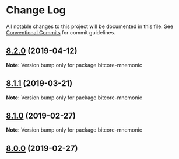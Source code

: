 # Change Log

All notable changes to this project will be documented in this file.
See [Conventional Commits](https://conventionalcommits.org) for commit guidelines.

## [8.2.0](https://github.com/bitpay/bitcore/compare/v8.1.1...v8.2.0) (2019-04-12)

**Note:** Version bump only for package bitcore-mnemonic

## [8.1.1](https://github.com/bitpay/bitcore-mnemonic/compare/v8.1.0...v8.1.1) (2019-03-21)

**Note:** Version bump only for package bitcore-mnemonic

## [8.1.0](https://github.com/bitpay/bitcore-mnemonic/compare/v5.0.0-beta.44...v8.1.0) (2019-02-27)

**Note:** Version bump only for package bitcore-mnemonic

## [8.0.0](https://github.com/bitpay/bitcore-mnemonic/compare/v5.0.0-beta.44...v8.0.0) (2019-02-27)

